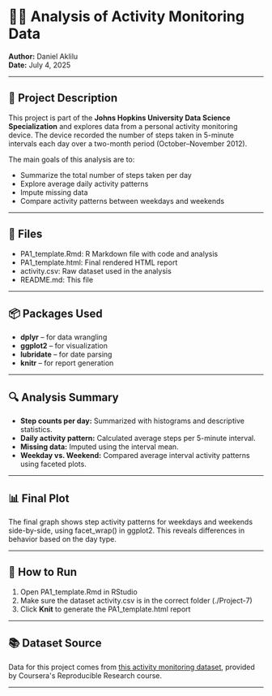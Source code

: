 # 🏃‍♂️ Analysis of Activity Monitoring Data

**Author:** Daniel Aklilu  
**Date:** July 4, 2025

---
## 📘 Project Description

This project is part of the **Johns Hopkins University Data Science Specialization** and explores data from a personal activity monitoring device.
The device recorded the number of steps taken in 5-minute intervals each day over a two-month period (October–November 2012).

The main goals of this analysis are to:

- Summarize the total number of steps taken per day
- Explore average daily activity patterns
- Impute missing data
- Compare activity patterns between weekdays and weekends

---

## 📁 Files

- PA1_template.Rmd: R Markdown file with code and analysis
- PA1_template.html: Final rendered HTML report
- activity.csv: Raw dataset used in the analysis
- README.md: This file

---

## 📦 Packages Used

- **dplyr** – for data wrangling
- **ggplot2** – for visualization
- **lubridate** – for date parsing
- **knitr** – for report generation

---

## 🔍 Analysis Summary

- **Step counts per day:** Summarized with histograms and descriptive statistics.
- **Daily activity pattern:** Calculated average steps per 5-minute interval.
- **Missing data:** Imputed using the interval mean.
- **Weekday vs. Weekend:** Compared average interval activity patterns using faceted plots.

---

## 📊 Final Plot

The final graph shows step activity patterns for weekdays and weekends side-by-side, using facet_wrap() in ggplot2.
This reveals differences in behavior based on the day type.

---

## 🚀 How to Run

1. Open PA1_template.Rmd in RStudio
2. Make sure the dataset activity.csv is in the correct folder (./Project-7)
3. Click **Knit** to generate the PA1_template.html report

---

## 📚 Dataset Source

Data for this project comes from [this activity monitoring dataset](https://d396qusza40orc.cloudfront.net/repdata%2Fdata%2Factivity.zip),
provided by Coursera's Reproducible Research course.

---
